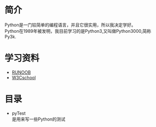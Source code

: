 # 简介
Python是一门较简单的编程语言，并且它很实用，所以我决定学好。  
Python在1989年被发明，我目前学习的是Python3,又叫做Python3000,简称Py3k.  
# 学习资料  
* [RUNOOB](http://www.runoob.com/python3/python3-tutorial.html)  
* [W3Cschool](https://www.w3cschool.cn/python3/python3-tutorial.html)  
# 目录  
* pyTest  
是用来写一些Python的测试  



